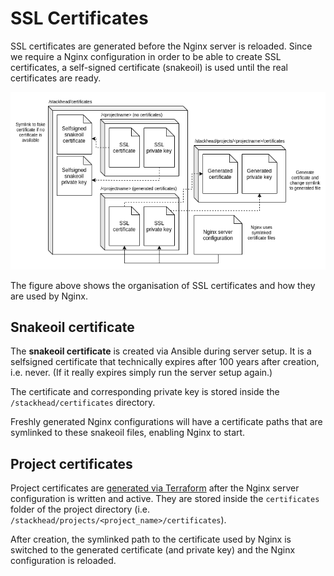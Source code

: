 # SSL Certificates

SSL certificates are generated before the Nginx server is reloaded. Since we require a Nginx configuration in order to be able to create SSL certificates, a self-signed certificate \(snakeoil\) is used until the real certificates are ready.

![SSL certificate organization](../.gitbook/assets/ssl-certificates%20%281%29%20%281%29%20%281%29%20%281%29.png)

The figure above shows the organisation of SSL certificates and how they are used by Nginx.

## Snakeoil certificate

The **snakeoil certificate** is created via Ansible during server setup. It is a selfsigned certificate that technically expires after 100 years after creation, i.e. never. \(If it really expires simply run the server setup again.\)

The certificate and corresponding private key is stored inside the `/stackhead/certificates` directory.

Freshly generated Nginx configurations will have a certificate paths that are symlinked to these snakeoil files, enabling Nginx to start.

## Project certificates

Project certificates are [generated via Terraform](terraform.md) after the Nginx server configuration is written and active. They are stored inside the `certificates` folder of the project directory \(i.e. `/stackhead/projects/<project_name>/certificates`\).

After creation, the symlinked path to the certificate used by Nginx is switched to the generated certificate \(and private key\) and the Nginx configuration is reloaded.

